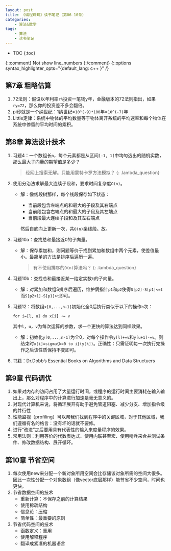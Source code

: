 ```yaml
---
layout: post
title: 《编程珠玑》读书笔记（第06-10章）
categories:
    - 算法&数学
tags:
    - 算法
    - 读书笔记
---
```


* TOC
{:toc}

{::comment} Not show line_numbers {:/comment}
{::options syntax_highlighter_opts="{default_lang: c++ \}" /}

## 第7章 粗略估算

1. 72法则：假设以年利率`r%`投资一笔钱y年，金融版本的72法则指出，如果`ry=72`，那么你的投资差不多会翻倍。
2. pi秒就是一个纳世纪：1纳世纪=`10^(-9)*100`年=`10^(-7)`年
3. Little定律：系统中物体的平均数量等于物体离开系统的平均速率和每个物体在系统中停留的平均时间的乘积。

## 第8章 算法设计技术

1. 习题4：一个数组长`n`，每个元素都是从区间`[-1, 1]`中均匀选出的随机实数，那么最大子向量的期望值是多少？
   > 经网上搜索无解。只能用蒙特卡罗方法模拟？
     {: .lambda_question}
2. 使用分治法求解最大连续子段和，要求时间复杂度`O(n)`。
   - 解：像线段树那样，每个线段保存如下状态：
     - 当前段包含左端点的和最大的子段及其右端点
     - 当前段包含右端点的和最大的子段及其左端点
     - 当前段最大连续子段和及其左右端点

     然后自底向上更新一次，共`O(n)`条线段。故。
3. 习题10a：查找总和最接近0的子向量。
   - 解：保存累加和，则问题等价于找到累加和数组中两个元素，使差值最小。最简单的方法是排序后遍历一遍。
     > 有不使用排序的`O(n)`算法吗？
       {: .lambda_question}
4. 习题10b：查找总和最接近某一给定实数`t`的子向量。
   - 解：对累加和数组S排序后遍历，维护俩指针`p1`和`p2`使得`S[p2]-S[p1]<=t`而`S[p2+1]-S[p1]>t`即可。
5. 习题12：将数组`x[0,...,n-1]`初始化全0后执行类似于以下的操作`n`次：

   ```
   for i=[l, u] do x[i] += v
   ```
   其中`l`，`u`，`v`为每次运算的参数，求一个更快的算法达到同样效果。
   - 解：初始化`y[0,...,n-1]`为全0，对每个操作令`y[l]+=v`和`y[u+1]-=v`。则结束时`x[i]=sigma{k=0 to i}(y[k])`。正确性：只需证明每一次执行完操作之后该性质保持不变即可。
6. 书籍：Dr.Dobb’s Essential Books on Algorithms and Data Structuers

## 第9章 代码调优

1. 如果对内存的访问占用了大量运行时间，或程序的运行时间主要消耗在输入输出上，那么对程序中的计算进行加速是毫无意义的。
2. 对现代计算机来说，将循环展开有助于避免管道阻塞、减少分支、增加指令级的并行性
3. 性能监视（profiling）可以帮我们找到程序中的关键区域，对于其他区域，我们遵循有名的格言：没有坏的话就不要修。
4. 进行“改进”之后要用具有代表性的输入来度量程序的效果。
5. 常用法则：利用等价的代数表达式、使用内联甚至宏、使用哨兵来合并测试条件、修改数据结构、展开循环。

## 第10章 节省空间

1. 每次使用new来分配一个新对象所用空间会比存储该对象所需的空间大很多。因此一次性分配一个对象数组（像vector底层那样）能节省不少空间，时间也更快。
2. 节省数据空间的技术
   - 重新计算：不保存之前的计算结果
   - 使用稀疏结构
   - 信息论：压缩
   - 简单性：最重要的原则
3. 节省代码空间的技术
   - 函数定义：重用
   - 使用解释程序
   - 翻译成紧凑的机器语言
